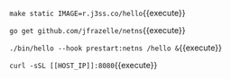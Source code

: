 `make static IMAGE=r.j3ss.co/hello`{{execute}}

`go get github.com/jfrazelle/netns`{{execute}}

`./bin/hello --hook prestart:netns /hello &`{{execute}}

`curl -sSL [[HOST_IP]]:8080`{{execute}}


